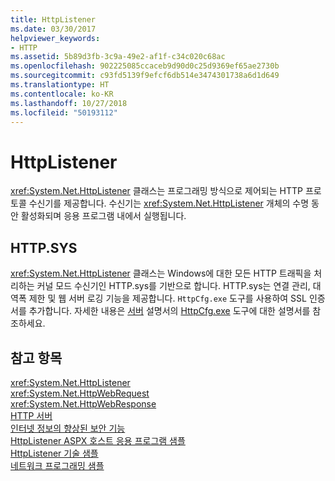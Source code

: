 ```yaml
---
title: HttpListener
ms.date: 03/30/2017
helpviewer_keywords:
- HTTP
ms.assetid: 5b89d3fb-3c9a-49e2-af1f-c34c020c68ac
ms.openlocfilehash: 902225085ccaceb9d90d0c25d9369ef65ae2730b
ms.sourcegitcommit: c93fd5139f9efcf6db514e3474301738a6d1d649
ms.translationtype: HT
ms.contentlocale: ko-KR
ms.lasthandoff: 10/27/2018
ms.locfileid: "50193112"
---
```

# <a name="httplistener"></a>HttpListener
<xref:System.Net.HttpListener> 클래스는 프로그래밍 방식으로 제어되는 HTTP 프로토콜 수신기를 제공합니다. 수신기는 <xref:System.Net.HttpListener> 개체의 수명 동안 활성화되며 응용 프로그램 내에서 실행됩니다.  
  
## <a name="httpsys"></a>HTTP.SYS  
 <xref:System.Net.HttpListener> 클래스는 Windows에 대한 모든 HTTP 트래픽을 처리하는 커널 모드 수신기인 HTTP.sys를 기반으로 합니다. HTTP.sys는 연결 관리, 대역폭 제한 및 웹 서버 로깅 기능을 제공합니다. `HttpCfg.exe` 도구를 사용하여 SSL 인증서를 추가합니다. 자세한 내용은 [서버](https://go.microsoft.com/fwlink/?LinkID=178285) 설명서의 [HttpCfg.exe](https://go.microsoft.com/fwlink/?LinkID=178284) 도구에 대한 설명서를 참조하세요.  
  
## <a name="see-also"></a>참고 항목  
 <xref:System.Net.HttpListener>  
 <xref:System.Net.HttpWebRequest>  
 <xref:System.Net.HttpWebResponse>  
 [HTTP 서버](https://go.microsoft.com/fwlink/?LinkID=178285)  
 [인터넷 정보의 향상된 보안 기능](https://go.microsoft.com/fwlink/?LinkID=178286)  
 [HttpListener ASPX 호스트 응용 프로그램 샘플](https://go.microsoft.com/fwlink/?LinkID=179560)  
 [HttpListener 기술 샘플](https://go.microsoft.com/fwlink/?LinkID=179558)  
 [네트워크 프로그래밍 샘플](../../../docs/framework/network-programming/network-programming-samples.md)
